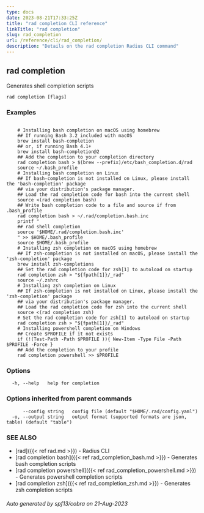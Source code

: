 ```yaml
---
type: docs
date: 2023-08-21T17:33:25Z
title: "rad completion CLI reference"
linkTitle: "rad completion"
slug: rad_completion
url: /reference/cli/rad_completion/
description: "Details on the rad completion Radius CLI command"
---
```

## rad completion

Generates shell completion scripts

```
rad completion [flags]
```

### Examples

```

	# Installing bash completion on macOS using homebrew
	## If running Bash 3.2 included with macOS
	brew install bash-completion
	## or, if running Bash 4.1+
	brew install bash-completion@2
	## Add the completion to your completion directory
	rad completion bash > $(brew --prefix)/etc/bash_completion.d/rad
	source ~/.bash_profile
	# Installing bash completion on Linux
	## If bash-completion is not installed on Linux, please install the 'bash-completion' package
	## via your distribution's package manager.
	## Load the rad completion code for bash into the current shell
	source <(rad completion bash)
	## Write bash completion code to a file and source if from .bash_profile
	rad completion bash > ~/.rad/completion.bash.inc
	printf "
	## rad shell completion
	source '$HOME/.rad/completion.bash.inc'
	" >> $HOME/.bash_profile
	source $HOME/.bash_profile
	# Installing zsh completion on macOS using homebrew
	## If zsh-completion is not installed on macOS, please install the 'zsh-completion' package
	brew install zsh-completions
	## Set the rad completion code for zsh[1] to autoload on startup
	rad completion zsh > "${fpath[1]}/_rad"
	source ~/.zshrc
	# Installing zsh completion on Linux
	## If zsh-completion is not installed on Linux, please install the 'zsh-completion' package
	## via your distribution's package manager.
	## Load the rad completion code for zsh into the current shell
	source <(rad completion zsh)
	# Set the rad completion code for zsh[1] to autoload on startup
	rad completion zsh > "${fpath[1]}/_rad"
	# Installing powershell completion on Windows
	## Create $PROFILE if it not exists
	if (!(Test-Path -Path $PROFILE )){ New-Item -Type File -Path $PROFILE -Force }
	## Add the completion to your profile
	rad completion powershell >> $PROFILE

```

### Options

```
  -h, --help   help for completion
```

### Options inherited from parent commands

```
      --config string   config file (default "$HOME/.rad/config.yaml")
  -o, --output string   output format (supported formats are json, table) (default "table")
```

### SEE ALSO

* [rad]({{< ref rad.md >}})	 - Radius CLI
* [rad completion bash]({{< ref rad_completion_bash.md >}})	 - Generates bash completion scripts
* [rad completion powershell]({{< ref rad_completion_powershell.md >}})	 - Generates powershell completion scripts
* [rad completion zsh]({{< ref rad_completion_zsh.md >}})	 - Generates zsh completion scripts

###### Auto generated by spf13/cobra on 21-Aug-2023
